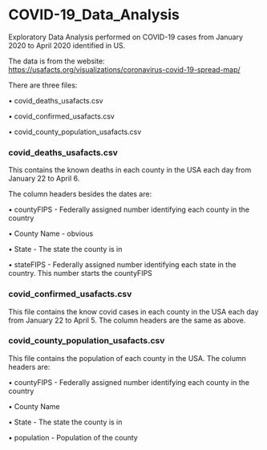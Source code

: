 # COVID-19_Data_Analysis

Exploratory Data Analysis performed on COVID-19 cases from January 2020 to April 2020 identified in US.

The data is from the website:
https://usafacts.org/visualizations/coronavirus-covid-19-spread-map/

There are three files:

• covid_deaths_usafacts.csv

• covid_confirmed_usafacts.csv

• covid_county_population_usafacts.csv

### covid_deaths_usafacts.csv

This contains the known deaths in each county in the USA each day from January 22 to April 6. 

The column headers besides the dates are:

• countyFIPS - Federally assigned number identifying each county in the country

• County Name - obvious

• State - The state the county is in

• stateFIPS - Federally assigned number identifying each state in the country. This number starts the countyFIPS


### covid_confirmed_usafacts.csv

This file contains the know covid cases in each county in the USA each day from January 22 to
April 5. The column headers are the same as above.

### covid_county_population_usafacts.csv

This file contains the population of each county in the USA. The column headers are:

• countyFIPS - Federally assigned number identifying each county in the country

• County Name

• State - The state the county is in

• population - Population of the county
